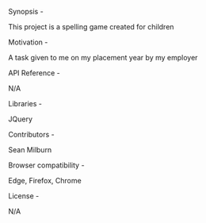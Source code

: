 Synopsis -

This project is a spelling game created for children

Motivation -

A task given to me on my placement year by my employer

API Reference -

N/A

Libraries -

JQuery

Contributors -

Sean Milburn

Browser compatibility -

Edge, Firefox, Chrome

License -

N/A
